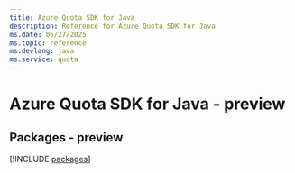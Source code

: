```yaml
---
title: Azure Quota SDK for Java
description: Reference for Azure Quota SDK for Java
ms.date: 06/27/2025
ms.topic: reference
ms.devlang: java
ms.service: quota
---
```

# Azure Quota SDK for Java - preview
## Packages - preview
[!INCLUDE [packages](quota-index.md)]